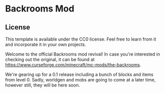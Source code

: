 # Backrooms Mod

## License

This template is available under the CC0 license. Feel free to learn from it and incorporate it in your own projects.

Welcome to the official Backrooms mod revival! In case you're interested in checking out the original, it can be found at
https://www.curseforge.com/minecraft/mc-mods/the-backrooms.

We're gearing up for a 0.1 release including a bunch of blocks and items from level 0. Sadly, worldgen and mobs are going to come at a later time, however still, they will be here soon.
